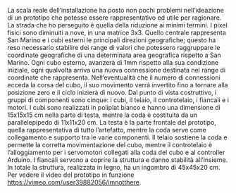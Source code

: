 La scala reale dell’installazione ha posto non
pochi problemi nell’ideazione di un prototipo
che potesse essere rappresentativo ed utile
per ragionare. La strada che ho perseguito è
quella della riduzione ai minimi termini.
I pixel fisici sono diminuiti a nove, in una matrice
3x3. Quello centrale rappresenta San Marino e i cubi
esterni le principali direzioni geografiche; questo
ha reso necessario stabilire dei range di valori che
potessero raggruppare le coordinate geografiche di una
determinata area geografica rispetto a San Marino.
Ogni cubo esterno, avanzerà di 1mm rispetto
alla sua condizione iniziale, ogni qualvolta arriva
una nuova connessione destinata nel range di
coordinate che rappresenta. Nell’eventualità che
il numero di connessioni ecceda la corsa del cubo,
il suo movimento verrà invertito fino a tornare
alla posizione zero e il ciclo inizierà di nuovo.
Dal punto di vista costruttivo, i gruppi di
componenti sono cinque: i cubi, il telaio,
il controtelaio, i fiancali e i motori.
I cubi sono realizzati in poliplat bianco e hanno
una dimensione di 15x15x15 cm nella parte
di testa, mentre la coda è costituita da un
parallelepipedo di 11x11x20 cm. La testa è la parte
frontale del prototipo, quella rappresentativa
di tutto l’artefatto, mentre la coda serve come
collegamento e supporto tra le varie componenti.
Il telaio sostiene la coda e permette la corretta
movimentazione del cubo, mentre il controtelaio
è l’alloggiamento per i servomotori collegati alla
coda del cubo e al controller Arduino. I fiancali
servono a coprire la struttura e danno stabilità
all’insieme. In totale la struttura, realizzata
in legno, ha un ingombro di 45x45x20 cm.
Per vedere il video del prototipo in funzione
https://vimeo.com/user39882056/imnotthere.
